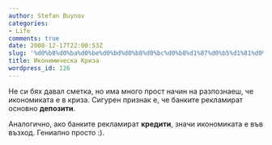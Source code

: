 ```yaml
---
author: Stefan Buynov
categories:
- Life
comments: true
date: 2008-12-17T22:00:53Z
slug: '%d0%b8%d0%ba%d0%be%d0%bd%d0%b8%d0%bc%d0%b8%d1%87%d0%b5%d1%81%d0%ba%d0%b0-%d0%ba%d1%80%d0%b8%d0%b7%d0%b0'
title: Иконимическа Криза
wordpress_id: 126
---
```


Не си бях давал сметка, но има много прост начин на разпознаеш, че икономиката е в криза. Сигурен признак е, че банките рекламират основно **депозити**.

Аналогично, ако банките рекламират **кредити**, значи икономиката е във възход. Гениално просто :).
